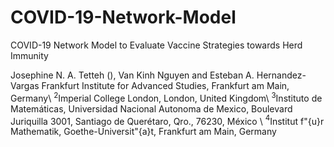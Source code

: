 # COVID-19-Network-Model
COVID-19 Network Model to Evaluate Vaccine Strategies towards Herd Immunity

Josephine N. A. Tetteh (), Van Kinh Nguyen and Esteban A. Hernandez-Vargas
Frankfurt Institute for Advanced Studies, Frankfurt am Main, Germany\\
$^{2}$Imperial College London, London, United Kingdom\\
$^{3}$Instituto de Matemáticas, Universidad Nacional Autonoma de Mexico, Boulevard Juriquilla 3001, Santiago de Querétaro, Qro., 76230, México \\
$^{4}$Institut f\"{u}r Mathematik, Goethe-Universit\"{a}t, Frankfurt am Main, Germany
